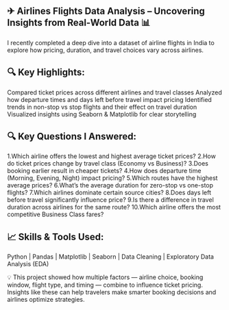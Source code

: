 ## ✈ Airlines Flights Data Analysis – Uncovering Insights from Real-World Data 📊

I recently completed a deep dive into a dataset of airline flights in India to explore how pricing, duration, and travel choices vary across airlines.

## 🔍 Key Highlights:
Compared ticket prices across different airlines and travel classes
Analyzed how departure times and days left before travel impact pricing
Identified trends in non-stop vs stop flights and their effect on travel duration
Visualized insights using Seaborn & Matplotlib for clear storytelling

## 🔍 Key Questions I Answered:
1.Which airline offers the lowest and highest average ticket prices?
2.How do ticket prices change by travel class (Economy vs Business)?
3.Does booking earlier result in cheaper tickets?
4.How does departure time (Morning, Evening, Night) impact pricing?
5.Which routes have the highest average prices?
6.What’s the average duration for zero-stop vs one-stop flights?
7.Which airlines dominate certain source cities?
8.Does days left before travel significantly influence price?
9.Is there a difference in travel duration across airlines for the same route?
10.Which airline offers the most competitive Business Class fares?

## 📈 Skills & Tools Used:
 Python | Pandas | Matplotlib | Seaborn | Data Cleaning | Exploratory Data Analysis (EDA)

💡 This project showed how multiple factors — airline choice, booking window, flight type, and timing — combine to influence ticket pricing. Insights like these can help travelers make smarter booking decisions and airlines optimize strategies.
